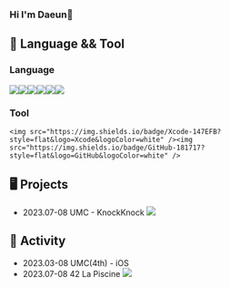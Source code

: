 ### Hi I'm Daeun👋


🔎 Language && Tool
--------------
### Language
<img src="https://img.shields.io/badge/C-A8B9CC?style=flat&logo=C&logoColor=white" /><img src="https://img.shields.io/badge/Swift-F05138?style=flat&logo=Swift&logoColor=white" /><img src="https://img.shields.io/badge/Python-3776AB?style=flat&logo=Python&logoColor=white" /><img src="https://img.shields.io/badge/Java-007396?style=flat&logo=Java&logoColor=white" /><img src="https://img.shields.io/badge/HTML5-E34F26?style=flat&logo=HTML5&logoColor=white" /><img src="https://img.shields.io/badge/CSS3-1572B6?style=flat&logo=CSS3&logoColor=white" />

 ### Tool
 	<img src="https://img.shields.io/badge/Xcode-147EFB?style=flat&logo=Xcode&logoColor=white" /><img src="https://img.shields.io/badge/GitHub-181717?style=flat&logo=GitHub&logoColor=white" />


🖥️ Projects
--------------
- 2023.07-08 UMC - KnockKnock  <img src="https://img.shields.io/badge/Swift-F05138?style=flat&logo=Swift&logoColor=white"/>


💫 Activity
--------------
- 2023.03-08  UMC(4th) - iOS
- 2023.07-08  42 La Piscine  <img src="https://img.shields.io/badge/42-000000?style=flat&logo=&logoColor=white" />

